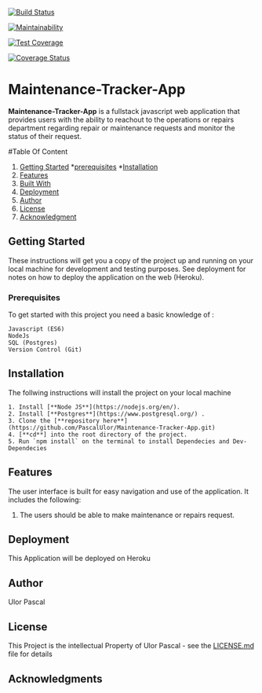[![Build Status](https://travis-ci.org/PascalUlor/Maintenance-Tracker-App.svg?branch=ft-test-#157674546)](https://travis-ci.org/PascalUlor/Maintenance-Tracker-App)

[![Maintainability](https://api.codeclimate.com/v1/badges/5392bd5f66f2c0e1ede5/maintainability)](https://codeclimate.com/github/PascalUlor/Maintenance-Tracker-App/maintainability)

[![Test Coverage](https://api.codeclimate.com/v1/badges/5392bd5f66f2c0e1ede5/test_coverage)](https://codeclimate.com/github/PascalUlor/Maintenance-Tracker-App/test_coverage)

[![Coverage Status](https://coveralls.io/repos/github/PascalUlor/Maintenance-Tracker-App/badge.svg?branch=ft-test-#157674546)](https://coveralls.io/github/PascalUlor/Maintenance-Tracker-App?branch=ft-test-#157674546)

# Maintenance-Tracker-App
**Maintenance-Tracker-App** is a fullstack javascript web application that provides users with the ability to reachout to the operations or repairs department regarding repair or maintenance requests and monitor the status of their request.


#Table Of Content
1. [Getting Started](#getting-started "Getting Started")
        *[prerequisites](#prerequisites "Prerequisites")
        *[Installation](#installation "Installation")
2. [Features](#features "Features")
3. [Built With](#built-with "Built With")
4. [Deployment](#deployment "Deployment")
5. [Author](#author "Author")
6. [License](#license "Deployment")
7. [Acknowledgment](#acknowledgment "Acknowledgment")


## Getting Started
These instructions will get you a copy of the project up and running on your local machine for development and testing purposes. See deployment for notes on how to deploy the application on the web (Heroku).

### Prerequisites

To get started with this project you need a basic knowledge of :

```
Javascript (ES6)
NodeJs
SQL (Postgres)
Version Control (Git)
```

## Installation
The follwing instructions will install the project on your local machine

```
1. Install [**Node JS**](https://nodejs.org/en/).
2. Install [**Postgres**](https://www.postgresql.org/) .
3. Clone the [**repository here**](https://github.com/PascalUlor/Maintenance-Tracker-App.git)
4. [**cd**] into the root directory of the project.
5. Run `npm install` on the terminal to install Dependecies and Dev-Dependecies
```

## Features
The user interface is built for easy navigation and use of the application. It includes the following:

1. The users should be able to make maintenance or repairs request.




## Deployment
This Application will be deployed on Heroku

## Author
Ulor Pascal

## License
This Project is the intellectual Property of Ulor Pascal - see the [LICENSE.md](LICENSE.md) file for details

## Acknowledgments
